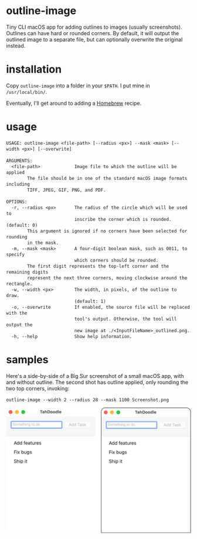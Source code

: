 # outline-image
Tiny CLI macOS app for adding outlines to images (usually screenshots). Outlines can have hard or rounded corners. By default, it will output the outlined image to a separate file, but can optionally overwrite the original instead.

# installation

Copy `outline-image` into a folder in your `$PATH`. I put mine in `/usr/local/bin/`.

Eventually, I'll get around to adding a [Homebrew](https://brew.sh) recipe.

# usage
```
USAGE: outline-image <file-path> [--radius <px>] --mask <mask> [--width <px>] [--overwrite]

ARGUMENTS:
  <file-path>             Image file to which the outline will be applied 
        The file should be in one of the standard macOS image formats including
        TIFF, JPEG, GIF, PNG, and PDF.

OPTIONS:
  -r, --radius <px>       The radius of the circle which will be used to
                          inscribe the corner which is rounded. (default: 0)
        This argument is ignored if no corners have been selected for rounding
        in the mask.
  -m, --mask <mask>       A four-digit boolean mask, such as 0011, to specify
                          which corners should be rounded. 
        The first digit represents the top-left corner and the remaining digits
        represent the next three corners, moving clockwise around the rectangle.
  -w, --width <px>        The width, in pixels, of the outline to draw.
                          (default: 1)
  -o, --overwrite         If enabled, the source file will be replaced with the
                          tool's output. Otherwise, the tool will output the
                          new image at ./<InputFileName>_outlined.png. 
  -h, --help              Show help information.
```


# samples

Here's a side-by-side of a Big Sur screenshot of a small macOS app, with and without outline.
The second shot has outline applied, only rounding the two top corners, invoking:
```
outline-image --width 2 --radius 28 --mask 1100 Screenshot.png
```
![Side-by-side views of screenshot without and with outline and rounded corners](docs/sidebyside.png)
